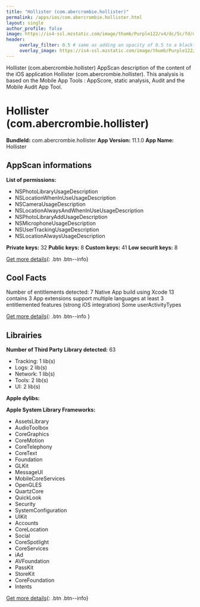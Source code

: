 ```yaml
---
title: "Hollister (com.abercrombie.hollister)"
permalink: /apps/ios/com.abercrombie.hollister.html
layout: single
author_profile: false
image: https://is4-ssl.mzstatic.com/image/thumb/Purple122/v4/dc/5c/fd/dc5cfdff-1fc7-0837-f2d3-612708ec7881/AppIcon-1x_U007emarketing-0-5-0-85-220.png/512x512bb.jpg
header: 
     overlay_filter: 0.5 # same as adding an opacity of 0.5 to a black background
     overlay_image: https://is4-ssl.mzstatic.com/image/thumb/Purple122/v4/dc/5c/fd/dc5cfdff-1fc7-0837-f2d3-612708ec7881/AppIcon-1x_U007emarketing-0-5-0-85-220.png/512x512bb.jpg
---
```

Hollister (com.abercrombie.hollister) AppScan description of the content of the iOS application Hollister (com.abercrombie.hollister). This analysis is based on the Mobile App Tools : AppScore, static analysis, Audit and the Mobile Audit App Tool.

# Hollister (com.abercrombie.hollister)

**BundleId:** com.abercrombie.hollister
**App Version:** 11.1.0
**App Name:** Hollister


## AppScan informations 

**List of permissions:** 
- NSPhotoLibraryUsageDescription
- NSLocationWhenInUseUsageDescription
- NSCameraUsageDescription
- NSLocationAlwaysAndWhenInUseUsageDescription
- NSPhotoLibraryAddUsageDescription
- NSMicrophoneUsageDescription
- NSUserTrackingUsageDescription
- NSLocationAlwaysUsageDescription
  
  
**Private keys:** 32
**Public keys:** 8
**Custom keys:** 41
**Low securit keys:** 8
  
[Get more details](/pricing.html){: .btn .btn--info}

## Cool Facts

Number of entitlements detected: 7
Native App
build using Xcode 13
contains 3 App extensions
support multiple languages
at least 3 entitlemented features (strong iOS integration)
Some userActivityTypes
  
[Get more details](/pricing.html){: .btn .btn--info }

## Librairies 
**Number of Third Party Library detected:** 63
- Tracking: 1 lib(s)
- Logs: 2 lib(s)
- Network: 1 lib(s)
- Tools: 2 lib(s)
- UI: 2 lib(s)


**Apple dylibs:**


**Apple System Library Frameworks:**
- AssetsLibrary
- AudioToolbox
- CoreGraphics
- CoreMotion
- CoreTelephony
- CoreText
- Foundation
- GLKit
- MessageUI
- MobileCoreServices
- OpenGLES
- QuartzCore
- QuickLook
- Security
- SystemConfiguration
- UIKit
- Accounts
- CoreLocation
- Social
- CoreSpotlight
- CoreServices
- iAd
- AVFoundation
- PassKit
- StoreKit
- CoreFoundation
- Intents


  
[Get more details](/pricing.html){: .btn .btn--info}

